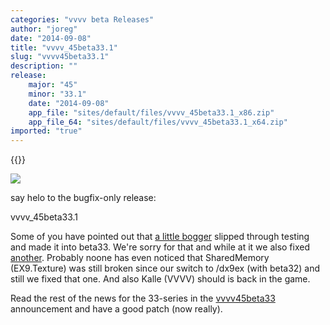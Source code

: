 ```yaml
---
categories: "vvvv beta Releases"
author: "joreg"
date: "2014-09-08"
title: "vvvv_45beta33.1"
slug: "vvvv45beta33.1"
description: ""
release: 
    major: "45"
    minor: "33.1"
    date: "2014-09-08"
    app_file: "sites/default/files/vvvv_45beta33.1_x86.zip"
    app_file_64: "sites/default/files/vvvv_45beta33.1_x64.zip"
imported: "true"
---
```


{{<previousRelease>}}


![](headquarter_0.jpg) 

say helo to the bugfix-only release: 
 
 vvvv_45beta33.1

Some of you have pointed out that [a little bogger](forum) slipped through testing and made it into beta33. We're sorry for that and while at it we also fixed [another](forum). Probably noone has even noticed that SharedMemory (EX9.Texture) was still broken since our switch to /dx9ex (with beta32) and still we fixed that one. And also Kalle (VVVV) should is back in the game. 

Read the rest of the news for the 33-series in the [vvvv45beta33](/blog/2014/vvvv45beta33) announcement and have a good patch (now really).